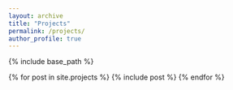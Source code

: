 ```yaml
---
layout: archive
title: "Projects"
permalink: /projects/
author_profile: true
---
```


{% include base_path %}


{% for post in site.projects %}
  {% include post %}
{% endfor %}
